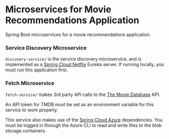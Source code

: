 # Microservices for Movie Recommendations Application  

Spring Boot microservices for a movie recommendations application.  

### Service Discovery Microservice  

`discovery-service/` is the service discovery microservice, and is implemented as a [Spring Cloud Netflix](https://cloud.spring.io/spring-cloud-netflix/reference/html/) Eureka server. If running locally, you must run this application first.  

### Fetch Microservice
`fetch-service/` makes 3rd party API calls to the [The Movie Database](https://www.themoviedb.org/documentation/api?language=en-US) API.  

An API token for TMDB must be set as an environment variable for this service to work properly.  

This service also makes use of the [Spring Cloud Azure](https://learn.microsoft.com/en-us/azure/developer/java/spring-framework/developer-guide-overview) dependencies. You must be logged in through the Azure CLI to read and write files to the blob storage containers. 